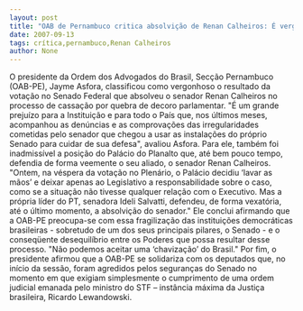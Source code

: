 ```yaml
---
layout: post
title: "OAB de Pernambuco critica absolvição de Renan Calheiros: É vergonhosa"
date: 2007-09-13
tags: crítica,pernambuco,Renan Calheiros
author: None
---
```

O presidente da Ordem dos Advogados do Brasil, Sec&ccedil;&atilde;o Pernambuco (OAB-PE), Jayme Asfora, classificou&nbsp;como vergonhoso o resultado da vota&ccedil;&atilde;o no Senado Federal que absolveu o senador Renan Calheiros no processo de cassa&ccedil;&atilde;o por quebra de decoro parlamentar. &quot;&Eacute; um grande preju&iacute;zo para a Institui&ccedil;&atilde;o e para todo o Pa&iacute;s que, nos &uacute;ltimos meses, acompanhou as den&uacute;ncias e as comprova&ccedil;&otilde;es das irregularidades cometidas pelo senador que chegou a usar as instala&ccedil;&otilde;es do pr&oacute;prio Senado para cuidar de sua defesa&quot;, avaliou Asfora.
Para ele, tamb&eacute;m foi inadmiss&iacute;vel a posi&ccedil;&atilde;o do Pal&aacute;cio do Planalto que, at&eacute; bem pouco tempo, defendia de forma veemente o seu aliado, o senador Renan Calheiros. &quot;Ontem, na v&eacute;spera da vota&ccedil;&atilde;o no Plen&aacute;rio, o Pal&aacute;cio decidiu &lsquo;lavar as m&atilde;os&rsquo; e deixar apenas ao Legislativo a responsabilidade sobre o caso, como se a situa&ccedil;&atilde;o n&atilde;o tivesse qualquer rela&ccedil;&atilde;o com o Executivo. Mas a pr&oacute;pria l&iacute;der do PT, senadora Ideli Salvatti, defendeu, de forma vexat&oacute;ria, at&eacute; o &uacute;ltimo momento, a absolvi&ccedil;&atilde;o do senador.&quot;
Ele conclui afirmando que a OAB-PE preocupa-se com essa fragiliza&ccedil;&atilde;o das institui&ccedil;&otilde;es democr&aacute;ticas brasileiras - sobretudo de um dos seus principais pilares, o Senado - e o conseq&uuml;ente desequil&iacute;brio entre os Poderes que possa resultar desse processo. &quot;N&atilde;o podemos aceitar uma &lsquo;chaviza&ccedil;&atilde;o&rsquo; do Brasil.&quot; Por fim, o presidente afirmou que a OAB-PE se solidariza com os deputados que, no in&iacute;cio da sess&atilde;o, foram agredidos pelos seguran&ccedil;as do Senado no momento em que exigiam simplesmente o cumprimento de uma ordem judicial emanada pelo ministro do STF &ndash; inst&acirc;ncia m&aacute;xima da Justi&ccedil;a brasileira, Ricardo Lewandowski. 
&nbsp; 
